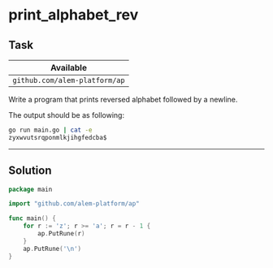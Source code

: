 # print_alphabet_rev

## Task

| Available                     |
| ----------------------------- |
| `github.com/alem-platform/ap` |

Write a program that prints reversed alphabet followed by a newline.

The output should be as following:

```sh
go run main.go | cat -e
zyxwvutsrqponmlkjihgfedcba$
```

---

## Solution

```go
package main

import "github.com/alem-platform/ap"

func main() {
    for r := 'z'; r >= 'a'; r = r - 1 {
        ap.PutRune(r)
    }
    ap.PutRune('\n')
}
```
